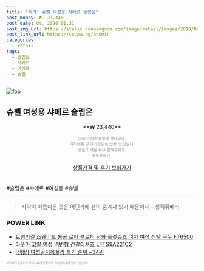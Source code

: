 ```yaml
--- 
title: "특가! 슈벨 여성용 샤메르 슬립온" 
post_money: ₩. 23,440 
post_date: dt. 2020.01.31 
post_img_url: https://static.coupangcdn.com/image/retail/images/2019/08/27/14/3/1c050aa7-9048-4b59-a1e7-bd9d671f7d45.jpg 
post_link_url: https://coupa.ng/bnGmin 
categories: 
  - retail 
tags: 
  - 슬립온 
  - 샤메르 
  - 여성용 
  - 슈벨 
--- 
```

[![foo](https://static.coupangcdn.com/image/retail/images/2019/08/27/14/3/1c050aa7-9048-4b59-a1e7-bd9d671f7d45.jpg)](https://coupa.ng/bnGmin) 

## 슈벨 여성용 샤메르 슬립온 
<p style="text-align: center;">**₩ 23,440**</p> 
<p style="text-align: center;"><span style="color: #898c8f; font-family: Georgia,Times,serif; font-size: 0.75em;">2020년01월31일에 작성되어, <br>가격변동 및 추가할인이 있을 수 있으니,<br> 상품 가격을 꼭!확인해주세요.<br>행복하세요~</span> 
</p>	 
<div markdown="0" style="text-align: center;"><a href="https://coupa.ng/bnGmin" class="btn btn--success">상품가격 및 후기 보러가기</a></div> 
<br><br> 
  #슬립온 #샤메르 #여성용 #슈벨 
<hr> 

> 사막이 아름다운 것은 어딘가에 샘이 숨겨져 있기 때문이다 – 생떽쥐베리 


### POWER LINK

* <a href="https://blog.naver.com/santokki14/221786744964" target="_blank">트윙키걸 스웨이드 통굽 로퍼 블로퍼 단화 플랫슈즈 여자 여성 신발 구두 FT6500</a>
* <a href="https://blog.naver.com/fasyy4321/221782052236" target="_blank">라푸마 코랄 여성 넥변형 긴팔티셔츠 LFTS9A221C2</a>
* <a href="https://blog.naver.com/sakai111/221788428036" target="_blank"> [생활] 여성골지목폴라 특가 순위 ~34위</a>

<span style="color: #898c8f; font-family: Georgia,Times,serif; font-size: 0.55em;">파트너스활동으로 작성자에게 일정액의 커미션이 제공될수 있습니다.</span> 
